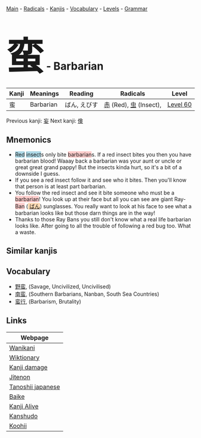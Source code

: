 <style> bigfont {font-size: 100px}</style>
[Main](../index.md) -
[Radicals](../radicals.md) -
[Kanjis](../kanjis.md) -
[Vocabulary](../vocabulary.md) -
[Levels](../levels.md) -
[Grammar](../grammar.md)
# <bigfont> 蛮</bigfont> - Barbarian 

| Kanji | Meanings | Reading | Radicals | Level |
| --- | --- | --- | --- | --- |
| 蛮 | Barbarian | ばん, えびす | [赤](../radicals/赤.md) (Red), [虫](../radicals/虫.md) (Insect),  | [Level 60](../levels/wk_level60.md) |

Previous kanji: [妄](妄.md) Next kanji: [倹](倹.md) 

## Mnemonics
 * <span style="background-color:#ADD8E6"> Red</span> <span style="background-color:#ADD8E6"> insect</span>s only bite <span style="background-color:#ffcccb"> barbarian</span>s. If a red insect bites you then you have barbarian blood! Waaay back a barbarian was your aunt or uncle or great great grand pappy! But the insects kinda hurt, so it's a bit of a downside I guess.
* If you see a red insect follow it and see who it bites. Then you'll know that person is at least part barbarian.
* You follow the red insect and see it bite someone who must be a <span style="background-color:#ffcccb"> barbarian</span>! You look up at their face but all you can see are giant Ray-<span style="background-color:#ffcccb"> Ban</span> (<span style="background-color:#fed8b1"> [ばん](https://jisho.org/search/ばん)</span>) sunglasses. You really want to look at his face to see what a barbarian looks like but those darn things are in the way!
* Thanks to those Ray Bans you still don't know what a real life barbarian looks like. After going to all the trouble of following a red bug too. What a waste.


## Similar kanjis
 


## Vocabulary
 * [野蛮](../vocabulary/蛮.md), (Savage, Uncivilized, Uncivilised)
* [南蛮](../vocabulary/蛮.md), (Southern Barbarians, Nanban, South Sea Countries)
* [蛮行](../vocabulary/蛮.md), (Barbarism, Brutality)



## Links 

| Webpage |
| --- |
| [Wanikani          ](https://www.wanikani.com/kanji/蛮) |
| [Wiktionary        ](https://en.wiktionary.org/wiki/蛮) |
| [Kanji damage      ](http://www.kanjidamage.com/kanji/search?utf8=✓&q=蛮) |
| [Jitenon           ](https://jitenon.com/kanji/蛮) |
| [Tanoshii japanese ](https://www.tanoshiijapanese.com/dictionary/kanji.cfm?k=蛮) |
| [Baike             ](https://baike.baidu.com/item/蛮) |
| [Kanji Alive       ](https://app.kanjialive.com/蛮) |
| [Kanshudo          ](https://www.kanshudo.com/searchmn?q=蛮) |
| [Koohii            ](https://kanji.koohii.com/study/kanji/蛮) |
